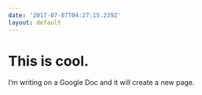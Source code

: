```yaml
---
date: '2017-07-07T04:27:15.239Z'
layout: default
---
```

# <a id="_wcbyik9p97p8"></a>This is cool.

I’m writing on a Google Doc and it will create a new page.
